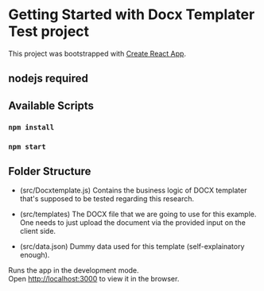 # Getting Started with Docx Templater Test project

This project was bootstrapped with [Create React App](https://github.com/facebook/create-react-app).

## nodejs required

## Available Scripts

### `npm install`

### `npm start`

## Folder Structure

- (src/Docxtemplate.js)
  Contains the business logic of DOCX templater that's supposed to be tested regarding this research.

- (src/templates)
  The DOCX file that we are going to use for this example.
  One needs to just upload the document via the provided input on the client side.

- (src/data.json)
  Dummy data used for this template (self-explainatory enough).

Runs the app in the development mode.\
Open [http://localhost:3000](http://localhost:3000) to view it in the browser.
